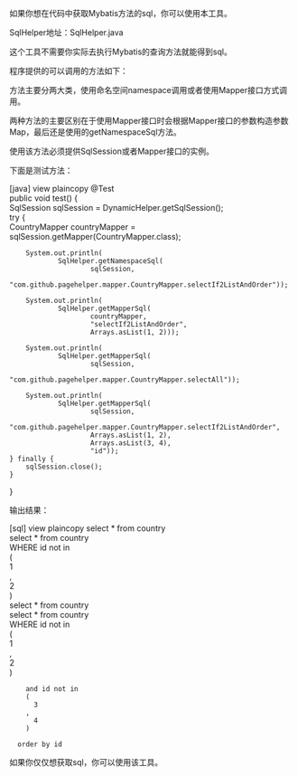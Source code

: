 如果你想在代码中获取Mybatis方法的sql，你可以使用本工具。


SqlHelper地址：SqlHelper.java


这个工具不需要你实际去执行Mybatis的查询方法就能得到sql。


程序提供的可以调用的方法如下：


方法主要分两大类，使用命名空间namespace调用或者使用Mapper接口方式调用。


两种方法的主要区别在于使用Mapper接口时会根据Mapper接口的参数构造参数Map，最后还是使用的getNamespaceSql方法。


使用该方法必须提供SqlSession或者Mapper接口的实例。  


下面是测试方法：  

[java] view plaincopy
@Test  
public void test() {  
    SqlSession sqlSession = DynamicHelper.getSqlSession();  
    try {  
        CountryMapper countryMapper = sqlSession.getMapper(CountryMapper.class);  
  
        System.out.println(  
                SqlHelper.getNamespaceSql(  
                        sqlSession,  
                        "com.github.pagehelper.mapper.CountryMapper.selectIf2ListAndOrder"));  
  
        System.out.println(  
                SqlHelper.getMapperSql(  
                        countryMapper,  
                        "selectIf2ListAndOrder",  
                        Arrays.asList(1, 2)));  
  
        System.out.println(  
                SqlHelper.getMapperSql(  
                        sqlSession,  
                        "com.github.pagehelper.mapper.CountryMapper.selectAll"));  
  
        System.out.println(  
                SqlHelper.getMapperSql(  
                        sqlSession,  
                        "com.github.pagehelper.mapper.CountryMapper.selectIf2ListAndOrder",  
                        Arrays.asList(1, 2),  
                        Arrays.asList(3, 4),  
                        "id"));  
    } finally {  
        sqlSession.close();  
    }  
}  

输出结果：  

[sql] view plaincopy
select * from country  
select * from country  
     WHERE id not in  
        (  
          1  
        ,  
          2  
        )  
select * from country  
select * from country  
     WHERE id not in  
        (  
          1  
        ,  
          2  
        )  
        
        
        and id not in  
        (  
          3  
        ,  
          4  
        )   
       
      order by id  



如果你仅仅想获取sql，你可以使用该工具。